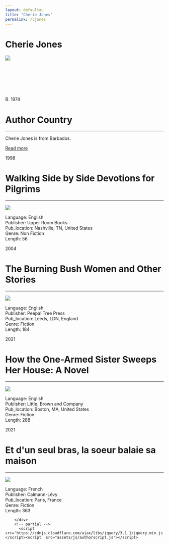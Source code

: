 ```yaml
---
layout: defaultau
title: "Cherie Jones"
permalink: /cjones
---
```

<!-- partial:index.partial.html -->
<div class="content">
    <h1>Cherie Jones</h1>
    <div class="quote">
        <div><img src="https://www.bocaslitfest.com/wp-content/uploads/2021/03/cherie-jones.jpg" class="logo"></div>
    </div>
    <div class="timeline">
        <div style="padding-bottom:100px;"></div>
        <div class="block">
            <div class="date right"><p class="right"> B. 1974 </p></div>
            <div class="dot"></div>
            <div class="left first">
                <h1>Author Country</h1><hr>
            <p> Cherie Jones is from Barbados.</p>
                <a href="https://en.wikipedia.org/wiki/Cherie_Jones">Read more</a>
            </div>
        </div>
        <div class="block">
            <div class="date left"><p class="left">1998</p></div>
            <div class="dot"></div>
            <div class="right">
                <h1>Walking Side by Side Devotions for Pilgrims</h1><hr>
                <p><img src="https://encrypted-tbn2.gstatic.com/images?q=tbn:ANd9GcR0H88KdP6OAhyfTTwo2-e3VJF8mePAxHr_HBpkehx5sES_M3eC"></p>
                <p>
                Language: English <br/>
                Publisher: Upper Room Books  <br/>
                Pub_location: Nashville, TN, United States <br/>
                Genre: Non Fiction <br/>
                Length: 56 <br/>
                </p>
            </div>
        </div>
        <div class="block">
            <div class="date right"><p class="right">2004</p></div>
            <div class="dot"></div>
            <div class="right">
                <h1>The Burning Bush Women and Other Stories</h1><hr>
                <p><img src="https://encrypted-tbn1.gstatic.com/images?q=tbn:ANd9GcTFo_KgBGDwyBysNGzEpM7XxGQJHqXm6GaJZeoWp3lOZgJAShaa"></p>
                <p>
                Language: English <br/>
                Publisher: Peepal Tree Press <br/>
                Pub_location: Leeds, LDN, England <br/>
                Genre: Fiction <br/>
                Length: 184 <br/>
                </p>
            </div>
        </div>
        <div class="block">
            <div class="date leftt"><p class="left">2021</p></div>
            <div class="dot"></div>
            <div class="right">
                <h1>How the One-Armed Sister Sweeps Her House: A Novel</h1><hr>
                <p><img src="https://m.media-amazon.com/images/I/51qPLqBh+WL.jpg"></p>
                <p>
                Language: English <br/>
                Publisher: Little, Brown and Company <br/>
                Pub_location: Boston, MA, United States<br/>
                Genre: Fiction <br/>
                Length: 288 <br/>
                </p>
            </div>
        </div>
        <div class="block">
            <div class="date right"><p class="right">2021</p></div>
            <div class="dot"></div>
            <div class="right">
                <h1>Et d'un seul bras, la soeur balaie sa maison</h1><hr>
                <p><img src="https://m.media-amazon.com/images/I/41TH6WW1YeS.jpg"></p>
                <p>
                Language: French <br/>
                Publisher:  Calmann-Lévy <br/>
                Pub_location: Paris, France <br/>
                Genre: Fiction <br/>
                Length: 363 <br/>
                </p>
            </div>
        </div>


        </div>
        <!-- partial -->
          <script src='https://cdnjs.cloudflare.com/ajax/libs/jquery/3.1.1/jquery.min.js'></script><script  src="assets/js/authorscript.js"></script>

